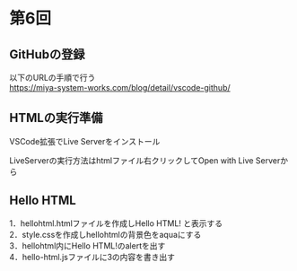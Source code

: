 # 第6回

## GitHubの登録
以下のURLの手順で行う<br>
https://miya-system-works.com/blog/detail/vscode-github/
<br>

## HTMLの実行準備
VSCode拡張でLive Serverをインストール

LiveServerの実行方法はhtmlファイル右クリックしてOpen with Live Serverから

## Hello HTML
1．hellohtml.htmlファイルを作成しHello HTML! と表示する<br>
2．style.cssを作成しhellohtmlの背景色をaquaにする<br>
3．hellohtml内にHello HTML!のalertを出す<br>
4．hello-html.jsファイルに3の内容を書き出す<br>
